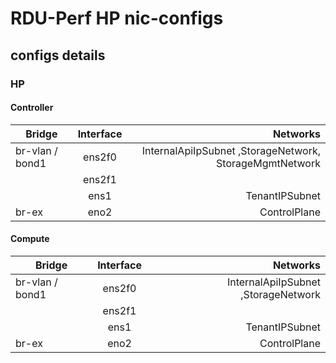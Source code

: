 # RDU-Perf HP nic-configs

## configs details

### HP

#### Controller

|   Bridge   |  Interface     |   Networks     |
|------------|:--------------:|---------------:|
| br-vlan / bond1      | ens2f0         | InternalApiIpSubnet ,StorageNetwork, StorageMgmtNetwork |
|            | ens2f1         | |
|            | ens1           | TenantIPSubnet |
| br-ex      | eno2           | ControlPlane |

#### Compute

|   Bridge   |  Interface     |   Networks     |
|------------|:--------------:|---------------:|
| br-vlan / bond1      | ens2f0         | InternalApiIpSubnet ,StorageNetwork|
|            | ens2f1         | |
|            | ens1           | TenantIPSubnet |
| br-ex      | eno2           | ControlPlane |


